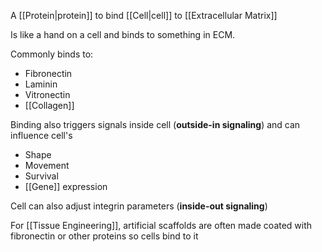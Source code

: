 A [[Protein|protein]] to bind [[Cell|cell]] to [[Extracellular Matrix]]

Is like a hand on a cell and binds to something in ECM.

Commonly binds to:
- Fibronectin
- Laminin
- Vitronectin
- [[Collagen]]

Binding also triggers signals inside cell (**outside-in signaling**) and can influence cell's
- Shape
- Movement
- Survival
- [[Gene]] expression

Cell can also adjust integrin parameters (**inside-out signaling**)

For [[Tissue Engineering]], artificial scaffolds are often made coated with fibronectin or other proteins so cells bind to it